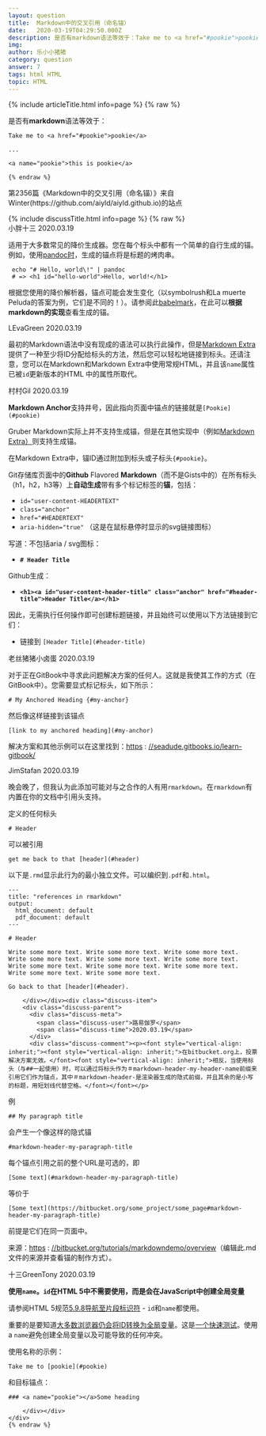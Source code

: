 ```yaml
---
layout: question
title:  Markdown中的交叉引用（命名锚）
date:   2020-03-19T04:29:50.000Z
description: 是否有markdown语法等效于：Take me to <a href="#pookie">pookie</a>... <a name="po...
img: 
author: 乐小小猪猪
category: question
answer: 7
tags: html HTML
topic: HTML
---
```

<div class="article-root">
  <div class="article">
    {% include articleTitle.html info=page %}
    {% raw %}
    <div class="article-content"><p><font style="vertical-align: inherit;"><font style="vertical-align: inherit;">是否有</font></font><strong><font style="vertical-align: inherit;"><font style="vertical-align: inherit;">markdown</font></font></strong><font style="vertical-align: inherit;"><font style="vertical-align: inherit;">语法等效于：</font></font></p>

<pre class="lang-html prettyprint-override"><code>Take me to &lt;a href="#pookie"&gt;pookie&lt;/a&gt;<font></font>
<font></font>
... <font></font>
<font></font>
&lt;a name="pookie"&gt;this is pookie&lt;/a&gt;<font></font>
</code></pre></div>
    {% endraw %}
  </div>
  <p class="winter_mark">第2356篇《Markdown中的交叉引用（命名锚）》来自Winter(https://github.com/aiyld/aiyld.github.io)的站点</p>
  <div class="discuss-wrapper">
    {% include discussTitle.html info=page %}
    {% raw %}
    <div class="discuss-list">
    <div class="discuss-item">
        <div class="discuss-parent">
          <div class="discuss-meta">
            <span class="discuss-user">小胖十三</span>
            <span class="discuss-time">2020.03.19</span>
          </div>
          <div class="discuss-comment"><p><font style="vertical-align: inherit;"><font style="vertical-align: inherit;">适用于大多数常见的降价生成器。</font><font style="vertical-align: inherit;">您在每个标头中都有一个简单的自行生成的锚。</font><font style="vertical-align: inherit;">例如，使用</font></font><a href="//pandoc.org" rel="nofollow noreferrer"><font style="vertical-align: inherit;"><font style="vertical-align: inherit;">pandoc时</font></font></a><font style="vertical-align: inherit;"><font style="vertical-align: inherit;">，生成的锚点将是标题的烤肉串。</font></font></p>

<pre><code> echo "# Hello, world\!" | pandoc<font></font>
 # =&gt; &lt;h1 id="hello-world"&gt;Hello, world!&lt;/h1&gt;<font></font>
</code></pre>

<p><font style="vertical-align: inherit;"><font style="vertical-align: inherit;">根据您使用的降价解析器，锚点可能会发生变化（以symbolrush和La muerte Peluda的答案为例，它们是不同的！）。</font><font style="vertical-align: inherit;">请参阅此</font></font><a href="http://johnmacfarlane.net/babelmark2/?text=%5BGo+to+the+anchor%5D(%23i-have-an-anchor)%0A%0A%23+I+have+an+anchor" rel="nofollow noreferrer"><font style="vertical-align: inherit;"><font style="vertical-align: inherit;">babelmark</font></font></a><font style="vertical-align: inherit;"><font style="vertical-align: inherit;">，在</font><font style="vertical-align: inherit;">此</font><font style="vertical-align: inherit;">可以</font></font><strong><font style="vertical-align: inherit;"><font style="vertical-align: inherit;">根据markdown的实现</font></font></strong><font style="vertical-align: inherit;"><font style="vertical-align: inherit;">查看生成的锚</font><font style="vertical-align: inherit;">。</font></font></p></div>
        </div></div><div class="discuss-item">
        <div class="discuss-parent">
          <div class="discuss-meta">
            <span class="discuss-user">LEvaGreen</span>
            <span class="discuss-time">2020.03.19</span>
          </div>
          <div class="discuss-comment"><p><font style="vertical-align: inherit;"><font style="vertical-align: inherit;">最初的Markdown语法中没有现成的语法可以执行此操作，但是</font></font><a href="http://michelf.com/projects/php-markdown/extra/#header-id" rel="noreferrer"><font style="vertical-align: inherit;"><font style="vertical-align: inherit;">Markdown Extra</font></font></a><font style="vertical-align: inherit;"><font style="vertical-align: inherit;">提供了一种至少将ID分配给标头的方法，然后您可以轻松地链接到标头。</font><font style="vertical-align: inherit;">还请注意，您可以在Markdown和Markdown Extra中使用常规HTML，并且该</font></font><code>name</code><font style="vertical-align: inherit;"><font style="vertical-align: inherit;">属性已被</font></font><code>id</code><font style="vertical-align: inherit;"><font style="vertical-align: inherit;">更新版本的HTML </font><font style="vertical-align: inherit;">中的</font><font style="vertical-align: inherit;">属性所取代</font><font style="vertical-align: inherit;">。</font></font></p></div>
        </div></div><div class="discuss-item">
        <div class="discuss-parent">
          <div class="discuss-meta">
            <span class="discuss-user">村村Gil</span>
            <span class="discuss-time">2020.03.19</span>
          </div>
          <div class="discuss-comment"><p><strong><font style="vertical-align: inherit;"><font style="vertical-align: inherit;">Markdown Anchor</font></font></strong><font style="vertical-align: inherit;"><font style="vertical-align: inherit;">支持井号，因此指向页面中锚点的链接就是</font></font><code>[Pookie](#pookie)</code></p>

<p><font style="vertical-align: inherit;"><font style="vertical-align: inherit;">Gruber Markdown实际上并不支持生成锚，但是在其他实现中（例如</font></font><a href="https://michelf.ca/projects/php-markdown/extra/" rel="noreferrer"><font style="vertical-align: inherit;"><font style="vertical-align: inherit;">Markdown Extra）</font></font></a><font style="vertical-align: inherit;"><font style="vertical-align: inherit;">则支持生成锚</font><font style="vertical-align: inherit;">。</font></font></p>

<p><font style="vertical-align: inherit;"><font style="vertical-align: inherit;">在Markdown Extra中，锚ID通过附加到标头或子标头</font></font><code>{#pookie}</code><font style="vertical-align: inherit;"><font style="vertical-align: inherit;">。</font></font></p>

<p><strong><font style="vertical-align: inherit;"></font></strong><font style="vertical-align: inherit;"><font style="vertical-align: inherit;">Git存储库页面中的</font><strong><font style="vertical-align: inherit;">Github</font></strong><font style="vertical-align: inherit;"> Flavored </font><strong><font style="vertical-align: inherit;">Markdown</font></strong><font style="vertical-align: inherit;">（而不是Gists中的）</font><font style="vertical-align: inherit;">在所有标头（h1，h2，h3等）上</font></font><strong><font style="vertical-align: inherit;"><font style="vertical-align: inherit;">自动生成</font></font></strong><font style="vertical-align: inherit;"><font style="vertical-align: inherit;">带有多个标记标签的</font><strong><font style="vertical-align: inherit;">锚</font></strong><font style="vertical-align: inherit;">，包括：</font></font></p>

<ul>
<li><code>id="user-content-HEADERTEXT"</code></li>
<li><code>class="anchor"</code></li>
<li><code>href="#HEADERTEXT"</code></li>
<li><code>aria-hidden="true"</code><font style="vertical-align: inherit;"><font style="vertical-align: inherit;"> （这是在鼠标悬停时显示的svg链接图标）</font></font></li>
</ul>

<p><font style="vertical-align: inherit;"><font style="vertical-align: inherit;">写道：不包括aria / svg图标：</font></font></p>

<ul>
<li><strong><code># Header Title</code></strong></li>
</ul>

<p><font style="vertical-align: inherit;"><font style="vertical-align: inherit;">Github生成：</font></font></p>

<ul>
<li><strong><code>&lt;h1&gt;&lt;a id="user-content-header-title" class="anchor" href="#header-title"&gt;Header Title&lt;/a&gt;&lt;/h1&gt;</code></strong></li>
</ul>

<p><font style="vertical-align: inherit;"><font style="vertical-align: inherit;">因此，无需执行任何操作即可创建标题链接，并且始终可以使用以下方法链接到它们：</font></font></p>

<ul>
<li><font style="vertical-align: inherit;"><font style="vertical-align: inherit;">链接到 </font></font><code>[Header Title](#header-title)</code></li>
</ul></div>
        </div></div><div class="discuss-item">
        <div class="discuss-parent">
          <div class="discuss-meta">
            <span class="discuss-user">老丝猪猪小卤蛋</span>
            <span class="discuss-time">2020.03.19</span>
          </div>
          <div class="discuss-comment"><p><font style="vertical-align: inherit;"><font style="vertical-align: inherit;">对于正在GitBook中寻求此问题解决方案的任何人。</font><font style="vertical-align: inherit;">这就是我使其工作的方式（在GitBook中）。</font><font style="vertical-align: inherit;">您需要显式标记标头，如下所示：</font></font></p>

<pre><code># My Anchored Heading {#my-anchor}
</code></pre>

<p><font style="vertical-align: inherit;"><font style="vertical-align: inherit;">然后像这样链接到该锚点</font></font></p>

<pre><code>[link to my anchored heading](#my-anchor)
</code></pre>

<p><font style="vertical-align: inherit;"><font style="vertical-align: inherit;">解决方案和其他示例可以在这里找到：</font><a href="https://seadude.gitbooks.io/learn-gitbook/" rel="nofollow noreferrer"><font style="vertical-align: inherit;">https</font></a><font style="vertical-align: inherit;"> : </font></font><a href="https://seadude.gitbooks.io/learn-gitbook/" rel="nofollow noreferrer"><font style="vertical-align: inherit;"><font style="vertical-align: inherit;">//seadude.gitbooks.io/learn-gitbook/</font></font></a></p></div>
        </div></div><div class="discuss-item">
        <div class="discuss-parent">
          <div class="discuss-meta">
            <span class="discuss-user">JimStafan</span>
            <span class="discuss-time">2020.03.19</span>
          </div>
          <div class="discuss-comment"><p><font style="vertical-align: inherit;"><font style="vertical-align: inherit;">晚会晚了，但我认为此添加可能对与之合作的人有用</font></font><code>rmarkdown</code><font style="vertical-align: inherit;"><font style="vertical-align: inherit;">。</font><font style="vertical-align: inherit;">在</font></font><code>rmarkdown</code><font style="vertical-align: inherit;"><font style="vertical-align: inherit;">有内置在你的文档中引用头支持。</font></font></p>

<p><font style="vertical-align: inherit;"><font style="vertical-align: inherit;">定义的任何标头</font></font></p>

<pre><code>#&nbsp;Header
</code></pre>

<p><font style="vertical-align: inherit;"><font style="vertical-align: inherit;">可以被引用 </font></font></p>

<pre><code>get me back to that [header](#header)
</code></pre>

<p><font style="vertical-align: inherit;"><font style="vertical-align: inherit;">以下是</font></font><code>.rmd</code><font style="vertical-align: inherit;"><font style="vertical-align: inherit;">显示此行为</font><font style="vertical-align: inherit;">的最小独立</font><font style="vertical-align: inherit;">文件。</font><font style="vertical-align: inherit;">可以编织到</font></font><code>.pdf</code><font style="vertical-align: inherit;"><font style="vertical-align: inherit;">和</font></font><code>.html</code><font style="vertical-align: inherit;"><font style="vertical-align: inherit;">。</font></font></p>

<pre><code>---<font></font>
title: "references in rmarkdown"<font></font>
output:<font></font>
  html_document: default<font></font>
  pdf_document: default<font></font>
---<font></font>
<font></font>
# Header<font></font>
<font></font>
Write some more text. Write some more text. Write some more text. Write some more text. Write some more text. Write some more text. Write some more text. Write some more text. Write some more text. Write some more text. Write some more text. <font></font>
<font></font>
Go back to that [header](#header).<font></font>
</code></pre></div>
        </div></div><div class="discuss-item">
        <div class="discuss-parent">
          <div class="discuss-meta">
            <span class="discuss-user">路易伽罗</span>
            <span class="discuss-time">2020.03.19</span>
          </div>
          <div class="discuss-comment"><p><font style="vertical-align: inherit;"><font style="vertical-align: inherit;">在bitbucket.org上，投票解决方案无效。</font><font style="vertical-align: inherit;">相反，当使用标头（与##一起使用）时，可以通过将标头作为＃markdown-header-my-header-name前缀来引用它们作为锚点，其中＃markdown-header-是渲染器生成的隐式前缀，并且其余的是小写的标题，用短划线代替空格。</font></font></p>

<p><font style="vertical-align: inherit;"><font style="vertical-align: inherit;">例</font></font></p>

<pre><code>## My paragraph title
</code></pre>

<p><font style="vertical-align: inherit;"><font style="vertical-align: inherit;">会产生一个像这样的隐式锚</font></font></p>

<pre><code>#markdown-header-my-paragraph-title
</code></pre>

<p><font style="vertical-align: inherit;"><font style="vertical-align: inherit;">每个锚点引用之前的整个URL是可选的，即 </font></font></p>

<pre class="lang-none prettyprint-override"><code>[Some text](#markdown-header-my-paragraph-title)
</code></pre>

<p><font style="vertical-align: inherit;"><font style="vertical-align: inherit;">等价于 </font></font></p>

<pre class="lang-none prettyprint-override"><code>[Some text](https://bitbucket.org/some_project/some_page#markdown-header-my-paragraph-title) 
</code></pre>

<p><font style="vertical-align: inherit;"><font style="vertical-align: inherit;">前提是它们在同一页面中。</font></font></p>

<p><font style="vertical-align: inherit;"><font style="vertical-align: inherit;">来源：</font></font><a href="https://bitbucket.org/tutorials/markdowndemo/overview" rel="noreferrer"><font style="vertical-align: inherit;"><font style="vertical-align: inherit;">https</font></font></a><font style="vertical-align: inherit;"><font style="vertical-align: inherit;"> : </font><a href="https://bitbucket.org/tutorials/markdowndemo/overview" rel="noreferrer"><font style="vertical-align: inherit;">//bitbucket.org/tutorials/markdowndemo/overview</font></a><font style="vertical-align: inherit;">（编辑此.md文件的来源并查看锚的制作方式）。</font></font></p></div>
        </div></div><div class="discuss-item">
        <div class="discuss-parent">
          <div class="discuss-meta">
            <span class="discuss-user">十三GreenTony</span>
            <span class="discuss-time">2020.03.19</span>
          </div>
          <div class="discuss-comment"><p><strong><font style="vertical-align: inherit;"><font style="vertical-align: inherit;">使用</font></font><code>name</code><font style="vertical-align: inherit;"><font style="vertical-align: inherit;">。</font></font><code>id</code><font style="vertical-align: inherit;"><font style="vertical-align: inherit;">在HTML 5中不需要</font><font style="vertical-align: inherit;">使用，</font><font style="vertical-align: inherit;">而是会在JavaScript中创建全局变量</font></font></strong></p>

<p><font style="vertical-align: inherit;"><font style="vertical-align: inherit;">请参阅HTML 5规范</font></font><a href="http://dev.w3.org/html5/spec/Overview.html#scroll-to-fragid" rel="noreferrer"><font style="vertical-align: inherit;"><font style="vertical-align: inherit;">5.9.8导航至片段标识符</font></font></a><font style="vertical-align: inherit;"><font style="vertical-align: inherit;"> - </font></font><code>id</code><font style="vertical-align: inherit;"><font style="vertical-align: inherit;">和</font></font><code>name</code><font style="vertical-align: inherit;"><font style="vertical-align: inherit;">都使用。</font></font></p>

<p><font style="vertical-align: inherit;"><font style="vertical-align: inherit;">重要的是要知道</font></font><a href="http://www.2ality.com/2012/08/ids-are-global.html" rel="noreferrer"><font style="vertical-align: inherit;"><font style="vertical-align: inherit;">大多数浏览器仍会将ID转换为全局变量</font></font></a><font style="vertical-align: inherit;"><font style="vertical-align: inherit;">。</font><font style="vertical-align: inherit;">这是</font></font><a href="http://codepen.io/seraphzz/pen/Arasd" rel="noreferrer"><font style="vertical-align: inherit;"><font style="vertical-align: inherit;">一个快速测试</font></font></a><font style="vertical-align: inherit;"><font style="vertical-align: inherit;">。</font><font style="vertical-align: inherit;">使用a </font></font><code>name</code><font style="vertical-align: inherit;"><font style="vertical-align: inherit;">避免创建全局变量以及可能导致的任何冲突。</font></font></p>

<p><font style="vertical-align: inherit;"><font style="vertical-align: inherit;">使用名称的示例：</font></font></p>

<pre class="lang-none prettyprint-override"><code>Take me to [pookie](#pookie)
</code></pre>

<p><font style="vertical-align: inherit;"><font style="vertical-align: inherit;">和目标锚点：</font></font></p>

<pre class="lang-none prettyprint-override"><code>### &lt;a name="pookie"&gt;&lt;/a&gt;Some heading
</code></pre></div>
        </div></div>
    </div>
    {% endraw %}
  </div>
<div>
